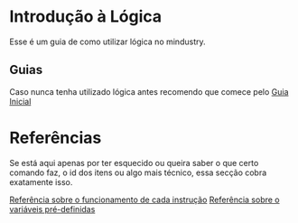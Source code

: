 # Introdução à Lógica

Esse é um guia de como utilizar lógica no mindustry.

## Guias

Caso nunca tenha utilizado lógica antes recomendo que comece pelo [Guia Inicial](./guia-basico/guia-inicial.md)

# Referências

Se está aqui apenas por ter esquecido ou queira saber o que certo comando faz, o id dos itens ou algo mais técnico, essa secção cobra exatamente isso.

[Referência sobre o funcionamento de cada instrução](./referencias/instrucoes.md)
[Referência sobre o variáveis pré-definidas](./referencias/valores.md)